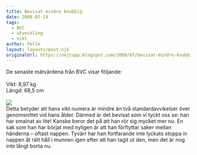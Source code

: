 ```yaml
---
title: Bevisat mindre knubbig
date: 2008-07-14
tags: 
  - BVC
  - utveckling
  - vikt	
author: Pelle
layout: layouts/post.njk
originalUrl: https://nejtupp.blogspot.com/2008/07/bevisat-mindre-knubbig.html
---
```


De senaste mätvärdena från BVC visar följande:<br><br>Vikt: 8,97 kg<br>Längd: 68,5 cm<br><br><img src="../../../../img/_MG_5081_1024pix.jpg"><br>Detta betyder att hans vikt numera är mindre än två standardavvikelser över genomsnittet vid hans ålder. Därmed är det bevisat som vi tyckt oss se: han har smalnat av lite! Kanske beror det på att han rör sig mycket mer nu. En sak som han har börjat med nyligen är att han förflyttar saker mellan händerna – oftast nappen. Tyvärr har han fortfarande inte lyckats stoppa in nappen åt rätt håll i munnen igen efter att han tagit ut den, men det är nog inte långt borta nu.
<!-- no comments on this post -->